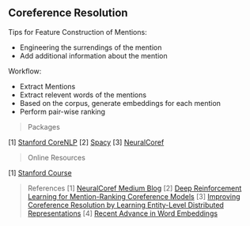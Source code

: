 ## Coreference Resolution

Tips for Feature Construction of Mentions:
- Engineering the surrendings of the mention
- Add additional information about the mention

Workflow:
- Extract Mentions
- Extract relevent words of the mentions
- Based on the corpus, generate embeddings for each mention
- Perform pair-wise ranking

> Packages
> 
[1] [Stanford CoreNLP](https://github.com/stanfordnlp/CoreNLP)
[2] [Spacy](https://spacy.io/)
[3] [NeuralCoref](https://github.com/huggingface/neuralcoref)

> Online Resources
> 
[1] [Stanford Course](http://web.stanford.edu/class/cs224n/)

> References
[1] [NeuralCoref Medium Blog](https://medium.com/huggingface/state-of-the-art-neural-coreference-resolution-for-chatbots-3302365dcf30)
[2] [Deep Reinforcement Learning for Mention-Ranking Coreference Models](https://cs.stanford.edu/people/kevclark/resources/clark-manning-emnlp2016-deep.pdf)
[3] [Improving Coreference Resolution by Learning Entity-Level Distributed
Representations](https://cs.stanford.edu/people/kevclark/resources/clark-manning-acl16-improving.pdf)
[4] [Recent Advance in Word Embeddings](https://arxiv.org/pdf/1706.00286.pdf)